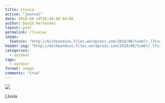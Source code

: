 ```yaml
---
title: Lluvia
active: "journal"
date: 2010-08-18T16:56:00-04:00
author: David Hernandez
layout: post
permalink: /lluvia/
image:
  feature: "http://micheandino.files.wordpress.com/2010/08/tumblr_l7cxqnia111qa1qgjo1_1280.png"
header-img: "http://micheandino.files.wordpress.com/2010/08/tumblr_l7cxqnia111qa1qgjo1_1280.png"
categories:
  - outdoor
tags:
  - outdoor
format: image
comments: "true"
---
```

<a href="http://micheandino.files.wordpress.com/2010/08/tumblr_l7cxqnia111qa1qgjo1_1280.png" class="popup"  title="Lluvia" data-caption="© 2010 by David Hernández">
<img src="http://micheandino.files.wordpress.com/2010/08/tumblr_l7cxqnia111qa1qgjo1_1280.png"></a>

Lluvia
